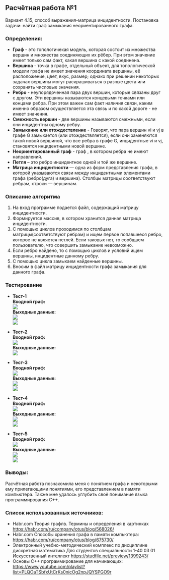 # 
## Расчётная работа №1
Вариант 4.15, способ выражения-матрица инцидентности.
Постановка задачи: найти граф замыкания неориентированного графа.

### Определения:
- **Граф** - это топологичекая модель, которая состоит из множества вершин и множества соединяющих их рёбер. При этом значение имеет только сам факт, какая вершина с какой соединена.
- **Вершина** - точка в графе, отдельный объект, для топологической модели графа не имеет значения координата вершины, её расположение, цвет, вкус, размер; однако при решении некоторых задачах вершины могут раскрашиваться в разные цвета или сохранять числовые значения.
- **Ребро** - неупорядоченная пара двух вершин, которые связаны друг с другом. Эти вершины называются концевыми точками или концами ребра. При этом важен сам факт наличия связи, каким именно образом осуществляется эта связь и по какой дороге - не имеет значения.
- **Смежность вершин** - две вершины называются смежными, если они инцидентны одному ребру.
- **Замыкание или отождествление** - Говорят, что пара вершин vi и vj в графе G замыкается (или отождествляется), если они заменяются такой новой вершиной, что все ребра в графе G, инцидентные vi и vj, становятся инцидентными новой вершине.
- **Неориентированный граф** - граф , в котором ребра не имеют направлений.
- **Петля** – это ребро инцидентное одной и той же вершине.
- **Матрица инцидентности** — одна из форм представления графа, в которой указываются связи между инцидентными элементами графа (ребро(дуга) и вершина). Столбцы матрицы соответствуют ребрам, строки — вершинам.

### Описание алгоритма
1) На вход программе подается файл, содержащий матрицу инцидентности.
2) Формируется массив, в хотором хранится данная матрица инцидентности.
3) С помощью циклов  проходимся по столбцам матрицы(соответствуют ребрам) и ищем первое попавшееся ребро, которое не является петлей. Если таковых нет, то сообщаем пользователю, что совершить замыкание невозможно.
4) Eсли ребро найдено, то с помощью циклов и условий ищем вершины, инцидентные данному ребру.
5) С помощью цикла замыкаем найденные вершины. 
6) Вносим в файл матрицу инцидентности графа замыкания для данного графа.

### Тестирование  
- **Тест-1**  
**Входной граф:**    
![](graph_input_1.png)    
**Выходные данные:**    
![](graph_output_1.png)   
![](output_1.png)  

- **Тест-2**  
**Входной граф:**    
![](graph_input_2.png)    
**Выходные данные:**  
![](output_2.png)  

- **Тест-3**  
**Входной граф:**    
![](graph_input_3.png)    
**Выходные данные:**   
![](graph_output_3.png)    
![](output_3.png)   

- **Тест-4**  
**Входной граф:**    
![](graph_input_4.png)    
**Выходные данные:**   
![](graph_output_4.png)    
![](output_4.png)   

- **Тест-5**  
**Входной граф:**      
![](graph_input_5.png)    
**Выходные данные:**  
![](graph_output_5.png)    
![](output_5.png)   

### Выводы:
Расчётная работа познакомила меня с понятием графа и некоторыми ему прилегающими понятиями, его представлением в памяти компьютера. Также мне удалось углубить своё пониманиe языка программирования C++. 

### Список использованных источников:
- Habr.com Теория графлв. Термины и определения в картинках https://habr.com/ru/company/otus/blog/568026/
- Habr.com Способы хранения графа в памяти компьютера: https://habr.com/ru/company/otus/blog/675730/
- Электронный учебно-методический комплекс по дисциплине дискретная математика Для студентов специальности 1-40 03 01 Искусственный интеллект https://studfile.net/preview/1399243/
- Основы С++ программирование для начинающих: https://www.youtube.com/playlist?list=PLQOaTSbfxUtCrKs0nicOg2npJQYSPGO9r